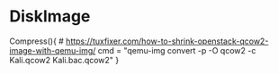 # DiskImage
Compress(){ # https://tuxfixer.com/how-to-shrink-openstack-qcow2-image-with-qemu-img/ cmd = "qemu-img convert -p -O qcow2 -c Kali.qcow2 Kali.bac.qcow2" }
